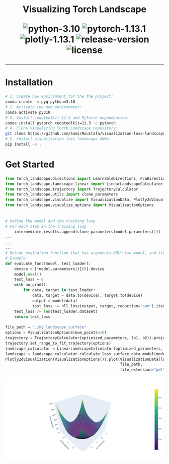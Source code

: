 <div align="center">

<h1> Visualizing Torch Landscape

![python-3.10](https://img.shields.io/badge/python-3.10%2B-blue)
![pytorch-1.13.1](https://img.shields.io/badge/torch-1.13.1%2B-orange)
![plotly-1.13.1](https://img.shields.io/badge/plotly-5.13.1%2B-9cf)
![release-version](https://img.shields.io/badge/release-0.1-green)
![license](https://img.shields.io/badge/license-GPL%202-red)
_________________________
</div>


# Installation
```bash
# 1. Create new environment for the the project:
conda create -n pyq python=3.10
# 2. Activate the new environment:
conda activate py310
# 3. Install cudatoolkit 11.3 and PyTorch dependencies:
conda install pytorch cudatoolkit=11.3 -c pytorch
# 4. Clone Visualizing Torch Landscape repository:
git clone https://github.com/SamirMoustafa/visualization-loss-landscape-GNNs.git && cd visualization-loss-landscape-GNNs
# 5. Install visualization loss landscape GNNs:
pip install -e .
```

# Get Started
```python
from torch_landscape.directions import LearnableDirections, PcaDirections
from torch_landscape.landscape_linear import LinearLandscapeCalculator
from torch_landscape.trajectory import TrajectoryCalculator
from torch_landscape.utils import clone_parameters
from torch_landscape.visualize import VisualizationData, Plotly2dVisualization
from torch_landscape.visualize_options import VisualizationOptions


# Define the model and the training loop
# For each step in the training loop
    intermediate_results.append(clone_parameters(model.parameters()))
...
...
...
# Define evaluation function that has arguments ONLY two model, and iterative data.
# Example
def evaluate_func(model, test_loader):
    device = [*model.parameters()][0].device
    model.eval()
    test_loss = 0
    with no_grad():
        for data, target in test_loader:
            data, target = data.to(device), target.to(device)
            output = model(data)
            test_loss += nll_loss(output, target, reduction="sum").item()
    test_loss /= len(test_loader.dataset)
    return test_loss

file_path = "./my_landscape_surface"
options = VisualizationOptions(num_points=10)
trajectory = TrajectoryCalculator(optimized_parameters, (b1, b2)).project_disregard_z(intermediate_parameters)
trajectory.set_range_to_fit_trajectory(options)
landscape_calculator = LinearLandscapeCalculator(optimized_parameters, (b1, b2), options=options)
landscape = landscape_calculator.calculate_loss_surface_data_model(model, lambda: evaluate_func(model, data))
Plotly2dVisualization(VisualizationOptions()).plot(VisualizationData(landscape, trajectory),
                                                   file_path,
                                                   file_extension="pdf")

```

![mnist_loss_landscape](./assets/mnist_landscape_surface.png)
